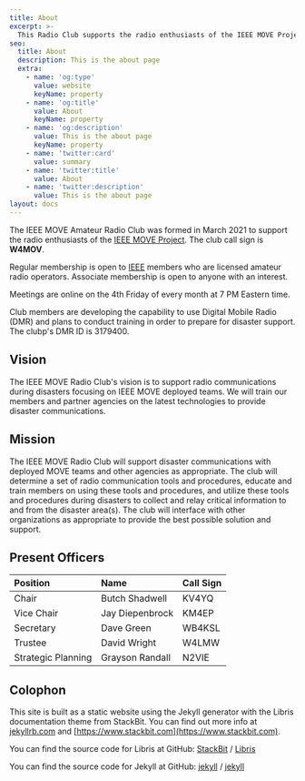 ```yaml
---
title: About
excerpt: >-
  This Radio Club supports the radio enthusiasts of the IEEE MOVE Project.
seo:
  title: About
  description: This is the about page
  extra:
    - name: 'og:type'
      value: website
      keyName: property
    - name: 'og:title'
      value: About
      keyName: property
    - name: 'og:description'
      value: This is the about page
      keyName: property
    - name: 'twitter:card'
      value: summary
    - name: 'twitter:title'
      value: About
    - name: 'twitter:description'
      value: This is the about page
layout: docs
---
```


The IEEE MOVE Amateur Radio Club was formed in March 2021 to support the radio enthusiasts of the [IEEE MOVE Project][].  The club call sign is **W4MOV**.

Regular membership is open to [IEEE][] members who are licensed amateur radio operators. Associate membership is open to anyone with an interest.

Meetings are online on the 4th Friday of every month at 7 PM Eastern time.  <!-- The connection details are inside the MOVE Radio Club Workspace on Collabratec. -->

Club members are developing the capability to use Digital Mobile Radio (DMR) and plans to conduct training in order to prepare for disaster support.  The clubp's DMR ID is 3179400.

## Vision

The IEEE MOVE Radio Club's vision is to support radio communications during disasters focusing on IEEE MOVE deployed teams. We will train our members and partner agencies on the latest technologies to provide disaster communications.

## Mission

The IEEE MOVE Radio Club will support disaster communications with deployed MOVE teams and other agencies as appropriate.  The club will determine a set of radio communication tools and procedures, educate and train members on using these tools and procedures, and utilize these tools and procedures during disasters to collect and relay critical information to and from the disaster area(s). The club will interface with other organizations as appropriate to provide the best possible solution and support.

## Present Officers

| Position           | Name            | Call Sign |
|:-------------------|:----------------|:----------|
| Chair              | Butch Shadwell  | KV4YQ     |
| Vice Chair         | Jay Diepenbrock | KM4EP     |
| Secretary          | Dave Green      | WB4KSL    |
| Trustee            | David Wright    | W4LMW     |
| Strategic Planning | Grayson Randall | N2VIE     |


## Colophon

This site is built as a static website using the Jekyll generator with the Libris documentation theme from StackBit. You can find out more info at [jekyllrb.com](https://jekyllrb.com/) and
[https://www.stackbit.com](https://www.stackbit.com).

You can find the source code for Libris at GitHub:
[StackBit][stackbit-organization] / [Libris](https://github.com/stackbit/stackbit-theme-libris)

You can find the source code for Jekyll at GitHub:
[jekyll][jekyll-organization] /
[jekyll](https://github.com/jekyll/jekyll)


[stackbit-organization]: https://github.com/stackbit
[jekyll-organization]: https://github.com/jekyll
[IEEE MOVE Project]: https://https://move.ieeeusa.org/
[IEEE]: https://ieee.org
